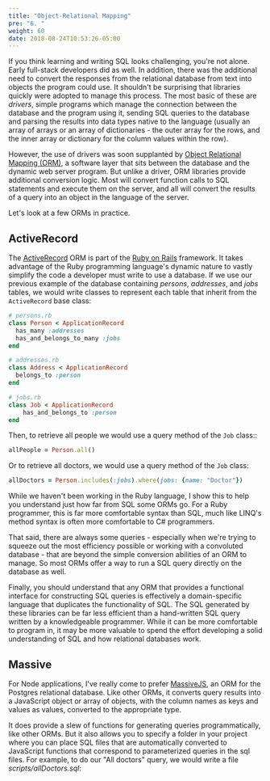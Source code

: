```yaml
---
title: "Object-Relational Mapping"
pre: "6. "
weight: 60
date: 2018-08-24T10:53:26-05:00
---
```


If you think learning and writing SQL looks challenging, you're not alone. Early full-stack developers did as well.  In addition, there was the additional need to convert the responses from the relational database from text into objects the program could use.  It shouldn't be surprising that libraries quickly were adopted to manage this process.  The most basic of these are _drivers_, simple programs which manage the connection between the database and the program using it, sending SQL queries to the database and parsing the results into data types native to the language (usually an array of arrays or an array of dictionaries - the outer array for the rows, and the inner array or dictionary for the column values within the row). 

However, the use of drivers was soon supplanted by [Object Relational Mapping (ORM)](https://en.wikipedia.org/wiki/Object-relational_mapping), a software layer that sits between the database and the dynamic web server program.  But unlike a driver, ORM libraries provide additional conversion logic.  Most will convert function calls to SQL statements and execute them on the server, and all will convert the results of a query into an object in the language of the server.

Let's look at a few ORMs in practice.

## ActiveRecord 

The [ActiveRecord](https://guides.rubyonrails.org/active_record_basics.html) ORM is part of the [Ruby on Rails](https://guides.rubyonrails.org/) framework.  It takes advantage of the Ruby programming language's dynamic nature to vastly simplify the code a developer must write to use a database.  If we use our previous example of the database containing _persons_, _addresses_, and _jobs_ tables, we would write classes to represent each table that inherit from the `ActiveRecord` base class:

```ruby
# persons.rb
class Person < ApplicationRecord 
  has_many :addresses
  has_and_belongs_to_many :jobs
end

# addresses.rb 
class Address < ApplicationRecord 
  belongs_to :person 
end 

# jobs.rb 
class Job < ApplicationRecord 
    has_and_belongs_to :person
end
```

Then, to retrieve all people we would use a query method of the `Job` class::

```ruby
allPeople = Person.all()
```

Or to retrieve all doctors, we would use a query method of the `Job` class:

```ruby 
allDoctors = Person.includes(:jobs).where(jobs: {name: "Doctor"})
```

While we haven't been working in the Ruby language, I show this to help you understand just how far from SQL some ORMs go.  For a Ruby programmer, this is far more comfortable syntax than SQL, much like LINQ's method syntax is often more comfortable to C# programmers.

That said, there are always some queries - especially when we're trying to squeeze out the most efficiency possible or working with a convoluted database - that are beyond the simple conversion abilities of an ORM to manage.  So most ORMs offer a way to run a SQL query directly on the database as well.

Finally, you should understand that any ORM that provides a functional interface for constructing SQL queries is effectively a domain-specific language that duplicates the functionality of SQL. The SQL generated by these libraries can be far less efficient than a hand-written SQL query written by a knowledgeable programmer.  While it can be more comfortable to program in, it may be more valuable to spend the effort developing a solid understanding of SQL and how relational databases work.

## Massive
For Node applications, I've really come to prefer [MassiveJS](https://massivejs.org/), an ORM for the Postgres relational database.  Like other ORMs, it converts query results into a JavaScript object or array of objects, with the column names as keys and values as values, converted to the appropriate type. 

It does provide a slew of functions for generating queries programmatically, like other ORMs. But it also allows you to specify a folder in your project where you can place SQL files that are automatically converted to JavaScript functions that correspond to parameterized queries in the sql files.  For example, to do our "All doctors" query, we would write a file _scripts/allDoctors.sql_:

```js
